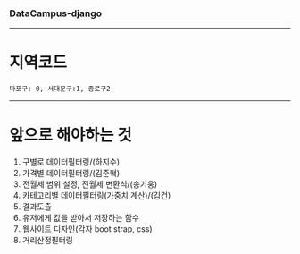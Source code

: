 ### DataCampus-django
---
# 지역코드
```
마포구: 0, 서대문구:1, 종로구2
```
---
# 앞으로 해야하는 것
1. 구별로 데이터필터링/(하지수)
2. 가격별 데이터필터링/(김준혁)
3. 전월세 범위 설정, 전월세 변환식/(송기웅)
4. 카테고리별 데이터필터링(가중치 계산)/(김건)
5. 결과도출
6. 유저에게 값을 받아서 저장하는 함수
7. 웹사이트 디자인(각자 boot strap, css)
8. 거리산정필터링
